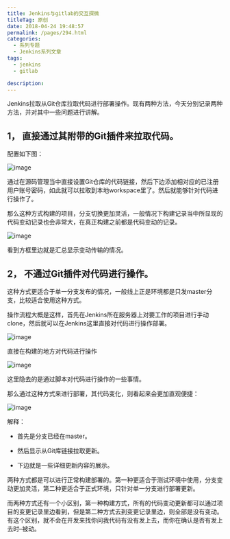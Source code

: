 ```yaml
---
title: Jenkins与gitlab的交互探微
titleTag: 原创
date: 2018-04-24 19:48:57
permalink: /pages/294.html
categories: 
  - 系列专题
  - Jenkins系列文章
tags: 
  - jenkins
  - gitlab

description: 
---
```


Jenkins拉取从Git仓库拉取代码进行部署操作。现有两种方法，今天分别记录两种方法，并对其中一些问题进行讲解。

## 1， 直接通过其附带的Git插件来拉取代码。

配置如下图：

![image](http://t.eryajf.net/imgs/2021/09/50df861fb9955519.jpg)

通过在源码管理当中直接设置Git仓库的代码链接，然后下边添加相对应的已注册用户账号密码，如此就可以拉取到本地workspace里了。然后就能够针对代码进行操作了。

那么这种方式构建的项目，分支切换更加灵活，一般情况下构建记录当中所显现的代码变动记录也会非常大，在真正构建之前都是代码变动的记录。

![image](http://t.eryajf.net/imgs/2021/09/fa2ab597fe447252.jpg)

看到方框里边就是汇总显示变动传输的情况。

## 2， 不通过Git插件对代码进行操作。

这种方式更适合于单一分支发布的情况，一般线上正是环境都是只发master分支，比较适合使用这种方式。

操作流程大概是这样，首先在Jenkins所在服务器上对要工作的项目进行手动clone，然后就可以在Jenkins这里直接对代码进行操作部署。

![image](http://t.eryajf.net/imgs/2021/09/651908cb2af403ba.jpg)

直接在构建的地方对代码进行操作

![image](http://t.eryajf.net/imgs/2021/09/97e70e1457b5d486.jpg)

这里隐去的是通过脚本对代码进行操作的一些事情。

那么通过这种方式来进行部署，其代码变化，则看起来会更加直观便捷：

![image](http://t.eryajf.net/imgs/2021/09/de389aefbf089a2b.jpg)

解释：

- 首先是分支已经在master。

- 然后显示从Git库链接拉取更新。

- 下边就是一些详细更新内容的展示。

两种方式都是可以进行正常构建部署的。第一种更适合于测试环境中使用，分支变动更加灵活，第二种更适合于正式环境，只针对单一分支进行部署更新。

而两种方式还有一个小区别，第一种构建方式，所有的代码变动更新都可以通过项目的变更记录里边看到，但是第二种方式去到变更记录里边，则全部是没有变动。有这个区别，就不会在开发来找你问我代码有没有发上去，而你在确认是否有发上去时–被动。
